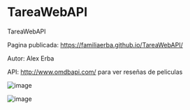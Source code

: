 # TareaWebAPI
TareaWebAPI

Pagina publicada: https://familiaerba.github.io/TareaWebAPI/

Autor: Alex Erba

API: http://www.omdbapi.com/ para ver reseñas de peliculas

![image](https://github.com/familiaerba/TareaWebAPI/assets/105739165/c9c35a71-f4d3-41ca-82a3-3b00002e9714)

![image](https://github.com/familiaerba/TareaWebAPI/assets/105739165/9123422b-288a-4448-ac86-ae57a78af637)
